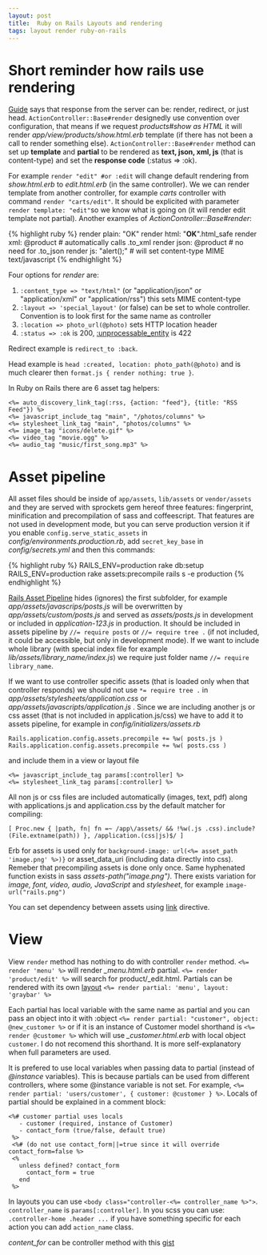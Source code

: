 ```yaml
---
layout: post
title:  Ruby on Rails Layouts and rendering
tags: layout render ruby-on-rails
---
```


# Short reminder how rails use rendering

[Guide](http://guides.rubyonrails.org/layouts_and_rendering.html) says that response from the server can be: render, redirect, or just head. `ActionController::Base#render` designedly use convention over configuration, that means if we request *products#show as HTML* it will render *app/view/products/show.html.erb* template (if there has not been a call to render something else). `ActionController::Base#render` method can set up **template** and **partial** to be rendered as **text, json, xml, js** (that is content-type) and set the **response code** (:status => :ok). 

For example `render "edit" #or :edit`  will change default rendering from *show.html.erb* to *edit.html.erb* (in the same controller). We we can render template from another controller, for example *carts* controller with command `render "carts/edit"`. It should be explicited with parameter `render template: "edit"`so we know what is going on (it will render edit template not partial). Another examples of *ActionController::Base#render*:

{% highlight ruby %}
render plain: "OK" 
render html: "<strong>OK</strong>".html_safe 
render xml: @product # automatically calls .to_xml
render json: @product # no need for .to_json
render js: "alert();" # will set content-type MIME text/javascript
{% endhighlight %}

Four options for *render* are:

1. `:content_type => "text/html"` (or "application/json" or "application/xml" or "application/rss") this sets MIME content-type
1. `:layout => 'special_layout'` (or false) can be set to whole controller. Convention is to look first for the same name as controller
1. `:location => photo_url(@photo)` sets HTTP location header
1. `:status => :ok` is 200, [:unprocessable_entity](http://guides.rubyonrails.org/layouts_and_rendering.html#the-status-option) is 422 

Redirect example is `redirect_to :back`.

Head example is `head :created, location: photo_path(@photo)` and is much clearer then `format.js { render nothing: true }`.


In Ruby on Rails there are 6 asset tag helpers:

    <%= auto_discovery_link_tag(:rss, {action: "feed"}, {title: "RSS Feed"}) %>
    <%= javascript_include_tag "main", "/photos/columns" %>
    <%= stylesheet_link_tag "main", "photos/columns" %>
    <%= image_tag "icons/delete.gif" %>
    <%= video_tag "movie.ogg" %>
    <%= audio_tag "music/first_song.mp3" %>

# Asset pipeline

All asset files should be inside of `app/assets`, `lib/assets` or
`vendor/assets` and they are served with sprockets gem hereof three features:
fingerprint, minification and precompilation of sass and coffeescript. That
features are not used in development mode, but you can serve production version
it if you enable `config.serve_static_assets` in
*config/environments.production.rb*, add `secret_key_base` in
*config/secrets.yml* and then this commands:

{% highlight ruby %}
RAILS_ENV=production rake db:setup
RAILS_ENV=production rake assets:precompile
rails s -e production
{% endhighlight %}

[Rails Asset Pipeline](http://guides.rubyonrails.org/asset_pipeline.html) hides
(ignores) the first subfolder, for example *app/assets/javascrips/posts.js* will
be overwritten by *app/assets/custom/posts.js* and served as *assets/posts.js*
in development or included in *application-123.js* in production. It should be
included in assets pipeline by `//= require posts` or `//= require tree .` (if
not included, it could be accessible, but only in development mode). If we want
to include whole library (with special index file for example
*lib/assets/library_name/index.js*) we require just folder name `//= require
library_name`.

If we want to use controller specific assets (that is loaded only when that controller responds) we should not use `*= require tree .` in *app/assets/stylesheets/application.css* or *app/assets/javascripts/application.js* . Since we are including another js or css asset (that is not included in application.js/css) we have to add it to assets pipeline, for example in *config/initializers/assets.rb* 

    Rails.application.config.assets.precompile += %w( posts.js )
    Rails.application.config.assets.precompile += %w( posts.css )

and include them in a view or layout file

    <%= javascript_include_tag params[:controller] %>
    <%= stylesheet_link_tag params[:controller] %>

All non js or css files are included automatically (images, text, pdf) along
with applications.js and application.css by the default matcher for compiling:

    [ Proc.new { |path, fn| fn =~ /app\/assets/ && !%w(.js .css).include?(File.extname(path)) }, /application.(css|js)$/ ]

Erb for assets is used only for `background-image: url(<%= asset_path 'image.png' %>)}` or asset_data_uri (including data directly into css). Remeber that precompiling assets is done only once. Same hyphenated function exists in sass *assets-path("image.png")*. There exists variation for *image, font, video, audio, JavaScript* and *stylesheet*, for example `image-url("rails.png")`

You can set dependency between assets using [link](https://github.com/sstephenson/sprockets#the-link-directive) directive.

# View

View `render` method has nothing to do with controller `render` method. `<%= render 'menu' %>` will render *_menu.html.erb* partial. `<%= render 'product/edit' %>` will search for product/_edit.html. Partials can be rendered with its own [layout](http://guides.rubyonrails.org/layouts_and_rendering.html#partial-layouts) `<%= render partial: 'menu', layout: 'graybar' %>`


Each partial has local variable with the same name as partial and you can pass an object into it with :object `<%= render partial: "customer", object: @new_customer %>` or if it is an instance of Customer model shorthand is `<%= render @customer %>` which will use *_customer.html.erb* with local object `customer`. I do not recomend this shorthand. It is more self-explanatory when full parameters are used.


It is prefered to use local variables when passing data to partial (instead of *@instance* variables). This is because partials can be used from different controllers, where some @instance variable is not set. For example, `<%= render partial: 'users/customer', { customer: @customer } %>`. Locals of partial should be explained in a comment block:

    <%# customer partial uses locals
       - customer (required, instance of Customer)
       - contact_form (true/false, default true)
     %>
     <%# (do not use contact_form||=true since it will override contact_form=false %>
     <%
       unless defined? contact_form
         contact_form = true
       end 
     %> 

In layouts you can use `<body class="controller-<%= controller_name %>">`.
`controller_name` is `params[:controller]`. In you scss you can use:
`.controller-home .header ...` if you have something specific for each action
you can add `action_name` class.

*content_for* can be controller method with this
[gist](https://gist.github.com/hiroshi/985457)
